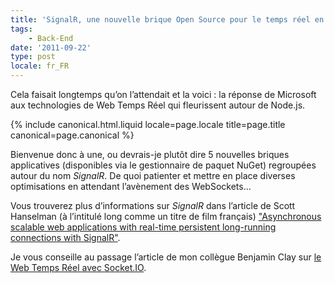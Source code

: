 ```yaml
---
title: 'SignalR, une nouvelle brique Open Source pour le temps réel en ASP.NET'
tags:
    - Back-End
date: '2011-09-22'
type: post
locale: fr_FR
---
```


Cela faisait longtemps qu’on l’attendait et la voici : la réponse de Microsoft aux technologies de Web Temps Réel qui fleurissent autour de Node.js.

<!-- more -->

{% include canonical.html.liquid
    locale=page.locale
    title=page.title
    canonical=page.canonical
%}

Bienvenue donc à une, ou devrais-je plutôt dire 5 nouvelles briques applicatives (disponibles via le gestionnaire de paquet NuGet) regroupées autour du nom *SignalR*. De quoi patienter et mettre en place diverses optimisations en attendant l’avènement des WebSockets…

Vous trouverez plus d’informations sur *SignalR* dans l’article de Scott Hanselman (à l’intitulé long comme un titre de film français) ["Asynchronous scalable web applications with real-time persistent long-running connections with SignalR"](http://www.hanselman.com/blog/AsynchronousScalableWebApplicationsWithRealtimePersistentLongrunningConnectionsWithSignalR.aspx).

Je vous conseille au passage l’article de mon collègue Benjamin Clay sur [le Web Temps Réel avec Socket.IO](https://blog.clever-age.com/fr/2011/02/28/le-web-en-temps-reel-avec-socket-io/).
